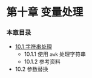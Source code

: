 # 第十章 变量处理

### 本章目录

- [10.1 字符串处理](10_1_manipulating_strings.md)
	- 10.1.1 使用 `awk` 处理字符串
	- 10.1.2 参考资料
- 10.2 参数替换